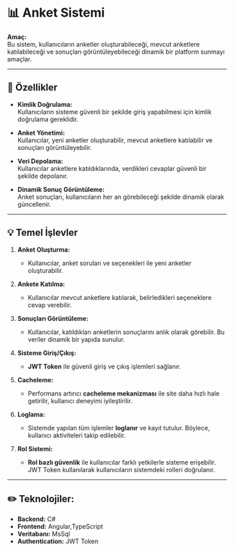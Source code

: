 # :bar_chart: **Anket Sistemi**

**Amaç:**  
Bu sistem, kullanıcıların anketler oluşturabileceği, mevcut anketlere katılabileceği ve sonuçları görüntüleyebileceği dinamik bir platform sunmayı amaçlar.

---

## :star2: **Özellikler**

- **Kimlik Doğrulama:**  
  Kullanıcıların sisteme güvenli bir şekilde giriş yapabilmesi için kimlik doğrulama gereklidir.
  
- **Anket Yönetimi:**  
  Kullanıcılar, yeni anketler oluşturabilir, mevcut anketlere katılabilir ve sonuçları görüntüleyebilir.

- **Veri Depolama:**  
  Kullanıcılar anketlere katıldıklarında, verdikleri cevaplar güvenli bir şekilde depolanır.

- **Dinamik Sonuç Görüntüleme:**  
  Anket sonuçları, kullanıcıların her an görebileceği şekilde dinamik olarak güncellenir.

---

## :bulb: **Temel İşlevler**

1. **Anket Oluşturma:**  
   - Kullanıcılar, anket soruları ve seçenekleri ile yeni anketler oluşturabilir.
   
2. **Ankete Katılma:**  
   - Kullanıcılar mevcut anketlere katılarak, belirledikleri seçeneklere cevap verebilir.

3. **Sonuçları Görüntüleme:**  
   - Kullanıcılar, katıldıkları anketlerin sonuçlarını anlık olarak görebilir. Bu veriler dinamik bir yapıda sunulur.

4. **Sisteme Giriş/Çıkış:**  
   - **JWT Token** ile güvenli giriş ve çıkış işlemleri sağlanır.

5. **Cacheleme:**  
   - Performans artırıcı **cacheleme mekanizması** ile site daha hızlı hale getirilir, kullanıcı deneyimi iyileştirilir.

6. **Loglama:**  
   - Sistemde yapılan tüm işlemler **loglanır** ve kayıt tutulur. Böylece, kullanıcı aktiviteleri takip edilebilir.

7. **Rol Sistemi:**  
   - **Rol bazlı güvenlik** ile kullanıcılar farklı yetkilerle sisteme erişebilir. JWT Token kullanılarak kullanıcıların sistemdeki rolleri doğrulanır.

---

## :pencil2: **Teknolojiler:**
- **Backend:** C#
- **Frontend:** Angular,TypeScript
- **Veritabanı:** MsSql
- **Authentication:** JWT Token
